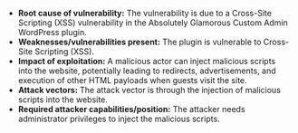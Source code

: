 - **Root cause of vulnerability:** The vulnerability is due to a Cross-Site Scripting (XSS) vulnerability in the Absolutely Glamorous Custom Admin WordPress plugin.
- **Weaknesses/vulnerabilities present:** The plugin is vulnerable to Cross-Site Scripting (XSS).
- **Impact of exploitation:** A malicious actor can inject malicious scripts into the website, potentially leading to redirects, advertisements, and execution of other HTML payloads when guests visit the site.
- **Attack vectors:** The attack vector is through the injection of malicious scripts into the website.
- **Required attacker capabilities/position:** The attacker needs administrator privileges to inject the malicious scripts.